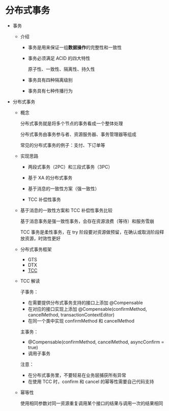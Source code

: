 # 分布式事务

* 事务

  * 介绍

    * 事务是用来保证一组**数据操作**的完整性和一致性

    * 事务必须满足 ACID 的四大特性

      原子性、一致性、隔离性、持久性

    * 事务具有四种隔离级别

    * 事务具有七种传播行为

* 分布式事务

  * 概念

    分布式事务就是将多个节点的事务看成一个整体处理

    分布式事务由事务参与者、资源服务器、事务管理器等组成

    常见的分布式事务的例子：支付、下订单等

  * 实现思路

    * 两段式事务（2PC）和三段式事务（3PC）

    * 基于 XA 的分布式事务

    * 基于消息的一致性方案（强一致性）

    * TCC 补偿性事务

  * 基于消息的一致性方案和 TCC 补偿性事务比较

    基于消息事务是强一致性事务，会存在资源浪费（等待）和服务雪崩

    TCC 事务是柔性事务，在 try 阶段要对资源做预留，在确认或取消阶段释放资源，时效性更好

  * 分布式事务框架

    * GTS
    * DTX
    * [TCC](https://github.com/changmingxie/tcc-transaction)

  * TCC 解读

    子事务：

    * 在需要提供分布式事务支持的接口上添加 @Compensable
    * 在对应的接口实现上添加 @Compensable(confirmMethod, cancelMethod, transactionContextEditor)
    * 在同一个类中实现 confirmMethod 和 cancelMethod

    主事务：

    * @Compensable(confirmMethod, cancelMethod, asyncConfirm = true)
    * 调用子事务

    注意：

    * 在分布式事务里，不要轻易在业务层捕获所有异常
    * 在使用 TCC 时，confirm 和 cancel 的幂等性需要自己代码支持

  * 幂等性

    使用相同参数对同一资源重复调用某个接口的结果与调用一次的结果相同

